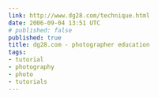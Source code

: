 ```yaml
---
link: http://www.dg28.com/technique.html
date: 2006-09-04 13:51 UTC
# published: false
published: true
title: dg28.com - photographer education
tags:
- tutorial
- photography
- photo
- tutorials
---
```



